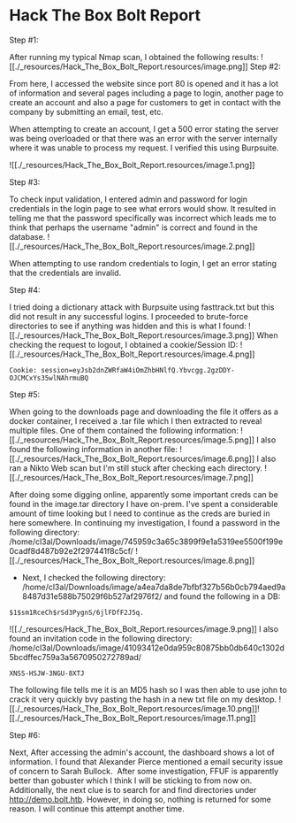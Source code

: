 # Hack The Box Bolt Report

Step #1:

After running my typical Nmap scan, I obtained the following results:
![[./_resources/Hack_The_Box_Bolt_Report.resources/image.png]]
Step #2:

From here, I accessed the website since port 80 is opened and it has a lot of information and several pages including a page to login, another page to create an account and also a page for customers to get in contact with the company by submitting an email, test, etc.

When attempting to create an account, I get a 500 error stating the server was being overloaded or that there was an error with the server internally where it was unable to process my request. I verified this using Burpsuite.

![[./_resources/Hack_The_Box_Bolt_Report.resources/image.1.png]]

Step #3:

To check input validation, I entered admin and password for login credentials in the login page to see what errors would show. It resulted in telling me that the password specifically was incorrect which leads me to think that perhaps the username "admin" is correct and found in the database.
![[./_resources/Hack_The_Box_Bolt_Report.resources/image.2.png]]

When attempting to use random credentials to login, I get an error stating that the credentials are invalid.

Step #4:

I tried doing a dictionary attack with Burpsuite using fasttrack.txt but this did not result in any successful logins. I proceeded to brute-force directories to see if anything was hidden and this is what I found:
![[./_resources/Hack_The_Box_Bolt_Report.resources/image.3.png]]
When checking the request to logout, I obtained a cookie/Session ID:
![[./_resources/Hack_The_Box_Bolt_Report.resources/image.4.png]]

```
Cookie: session=eyJsb2dnZWRfaW4iOmZhbHNlfQ.Ybvcgg.2gzDDY-OJCMCxYs35wlNAhrmuBQ
```

Step #5:

When going to the downloads page and downloading the file it offers as a docker container, I received a .tar file which I then extracted to reveal multiple files. One of them contained the following information:
![[./_resources/Hack_The_Box_Bolt_Report.resources/image.5.png]]
I also found the following information in another file:
![[./_resources/Hack_The_Box_Bolt_Report.resources/image.6.png]]
I also ran a Nikto Web scan but I'm still stuck after checking each directory.
![[./_resources/Hack_The_Box_Bolt_Report.resources/image.7.png]]

After doing some digging online, apparently some important creds can be found in the image.tar directory I have on-prem. I've spent a considerable amount of time looking but I need to continue as the creds are buried in here somewhere. In continuing my investigation, I found a password in the following directory: /home/cl3al/Downloads/image/745959c3a65c3899f9e1a5319ee5500f199e0cadf8d487b92e2f297441f8c5cf/
![[./_resources/Hack_The_Box_Bolt_Report.resources/image.8.png]]

* Next, I checked the following directory: /home/cl3al/Downloads/image/a4ea7da8de7bfbf327b56b0cb794aed9a8487d31e588b75029f6b527af2976f2/ and found the following in a DB:

```
$1$sm1RceCh$rSd3PygnS/6jlFDfF2J5q.
```

![[./_resources/Hack_The_Box_Bolt_Report.resources/image.9.png]]
I also found an invitation code in the following directory: /home/cl3al/Downloads/image/41093412e0da959c80875bb0db640c1302d5bcdffec759a3a5670950272789ad/
```
XNSS-HSJW-3NGU-8XTJ
```
The following file tells me it is an MD5 hash so I was then able to use john to crack it very quickly bvy pasting the hash in a new txt file on my desktop.
![[./_resources/Hack_The_Box_Bolt_Report.resources/image.10.png]]![[./_resources/Hack_The_Box_Bolt_Report.resources/image.11.png]]

Step #6:

Next, After accessing the admin's account, the dashboard shows a lot of information. I found that Alexander Pierce mentioned a email security issue of concern to Sarah Bullock.  After some investigation, FFUF is apparently better than gobuster which I think I will be sticking to from now on. Additionally, the next clue is to search for and find directories under <http://demo.bolt.htb>. However, in doing so, nothing is returned for some reason. I will continue this attempt another time.
